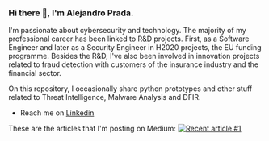 ### Hi there 👋, I'm Alejandro Prada.

I'm passionate about cybersecurity and technology. The majority of my professional career
has been linked to R&D projects. First, as a Software Engineer and later as a Security Engineer in H2020
projects, the EU funding programme. Besides the R&D, I've also been involved in innovation projects related
to fraud detection with customers of the insurance industry and the financial sector.

On this repository, I occasionally share python prototypes and other stuff related to Threat Intelligence, Malware Analysis and DFIR.

* Reach me on [Linkedin](https://www.linkedin.com/in/alejandro-prada-nespral-649a7924/)

These are the articles that I'm posting on Medium:
<a target="_blank" href="https://github-readme-medium-recent-article.vercel.app/medium/@alejandro.prada86/0"><img src="https://github-readme-medium-recent-article.vercel.app/medium/@alejandro.prada86/0" alt="Recent article #1"></a>

